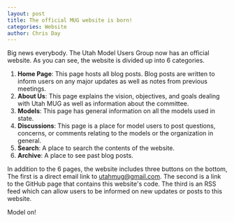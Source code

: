 ```yaml
---
layout: post
title: The official MUG website is born!
categories: Website
author: Chris Day
---
```


Big news everybody. The Utah Model Users Group now has an official website. As you can see, the website is divided up into 6 categories.

 1. **Home Page**: This page hosts all blog posts. Blog posts are written to inform users on any major updates as well as notes from previous meetings. 
 2. **About Us**: This page explains the vision, objectives, and goals dealing with Utah MUG as well as information about the committee.
 3. **Models**: This page has general information on all the models used in state.
 4. **Discussions**: This page is a place for model users to post questions, concerns, or comments relating to the models or the organization in general.
 5. **Search**: A place to search the contents of the website.
 6. **Archive**: A place to see past blog posts.

In addition to the 6 pages, the website includes three buttons on the bottom, The first is a direct email link to utahmug@gmail.com. The second is a link to the GitHub page that contains this website's code. The third is an RSS feed which can allow users to be informed on new updates or posts to this website. 

Model on!
